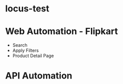 # locus-test

# Web Automation - Flipkart
- Search
- Apply Filters
- Product Detail Page

# API Automation

